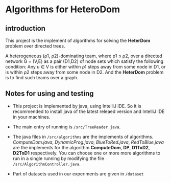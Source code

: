 # Algorithms for HeteroDom

## introduction

This project is the implement of algorithms for solving the **HeterDom** problem over directed trees.

A heterogeneous (ρ1, ρ2)-dominating team, where ρ1 ≤ ρ2, over a directed network G = (V,E) as a pair (D1,D2) of node
sets which satisfy the following condition: Any u ∈ V is either within ρ1 steps away from some node in D1, or is within
 ρ2 steps away from some node in D2. And the **HeterDom** problem is to find such teams over a graph.
 
## Notes for using and testing
* This project is implemented by java, using IntelliJ IDE. So it is recommended to install java of the latest releaed version
and IntelliJ IDE in your machines.

* The main entry of running is `/src/TreeReader.java`.

* The java files in `/src/algorithms` are the implements of algorithms. _ComputeDom.java_,
_DynamicProg.java_, _BlueToRed.java_, _RedToBlue.java_ are the implements for the algorithm 
**ComputeDom**, **DP**, **D1ToD2**, **D2ToD1** respectively. You can choose one or more more algorithms to run in a single 
running by modifying the file `/src/AlgorithmController.java`.

* Part of datasets used in our experiments are given in `/dataset`
